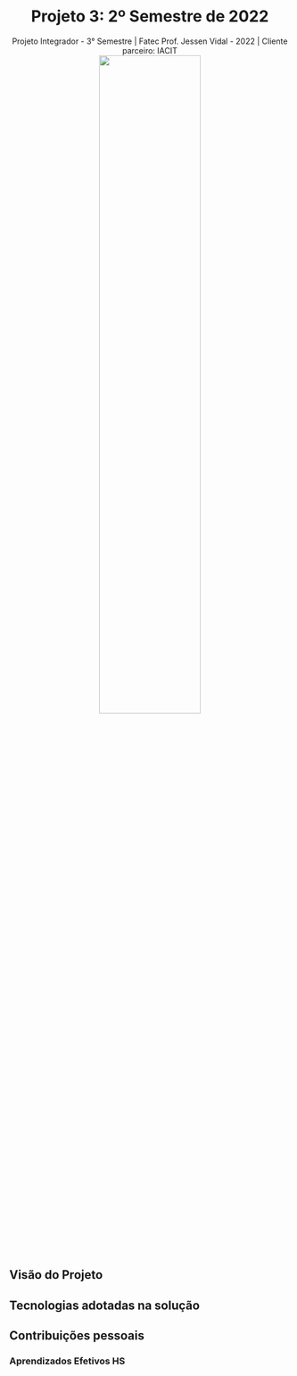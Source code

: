 <h1 align="center"> Projeto 3: 2º Semestre de 2022 </h1>

<div align="center"> Projeto Integrador - 3° Semestre | Fatec Prof. Jessen Vidal - 2022 | Cliente parceiro: IACIT </div>

<div align="center"><img src="https://github.com/fluffyfatec/Iacit/blob/Sprint-2/GIT/cabecario (3).jpg" width="60%" height="55%"></div>

## Visão do Projeto

## Tecnologias adotadas na solução

## Contribuições pessoais

### Aprendizados Efetivos HS
